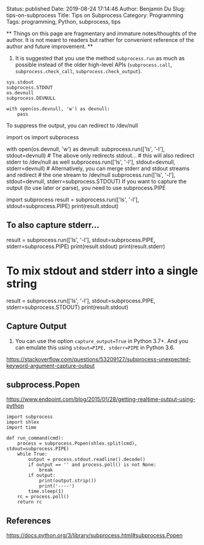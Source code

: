 Status: published
Date: 2019-08-24 17:14:46
Author: Benjamin Du
Slug: tips-on-subprocess
Title: Tips on Subprocess
Category: Programming
Tags: programming, Python, subprocess, tips

**
Things on this page are fragmentary and immature notes/thoughts of the author.
It is not meant to readers but rather for convenient reference of the author and future improvement.
**

1. It is suggested that you use the method `subprocess.run` as much as possible 
  instead of the older high-level APIs (`subprocess.call`, `subprocess.check_call`, `subprocess.check_output`).
```
sys.stdout
subprocess.STDOUT
os.devnull
subprocess.DEVNULL

with open(os.devnull, 'w') as devnull:
    pass
```

To suppress the output, you can redirect to /dev/null

import os
import subprocess

with open(os.devnull, 'w') as devnull:
    subprocess.run(['ls', '-l'], stdout=devnull)
    # The above only redirects stdout...
    # this will also redirect stderr to /dev/null as well
    subprocess.run(['ls', '-l'], stdout=devnull, stderr=devnull)
    # Alternatively, you can merge stderr and stdout streams and redirect
    # the one stream to /dev/null
    subprocess.run(['ls', '-l'], stdout=devnull, stderr=subprocess.STDOUT)
If you want to capture the output (to use later or parse), you need to use subprocess.PIPE

import subprocess
result = subprocess.run(['ls', '-l'], stdout=subprocess.PIPE)
print(result.stdout)

## To also capture stderr...

result = subprocess.run(['ls', '-l'], stdout=subprocess.PIPE, stderr=subprocess.PIPE)
print(result.stdout)
print(result.stderr)

# To mix stdout and stderr into a single string
result = subprocess.run(['ls', '-l'], stdout=subprocess.PIPE, stderr=subprocess.STDOUT)
print(result.stdout)

## Capture Output

1. You can use the option `capture_output=True` in Python 3.7+.
  And you can emulate this using `stdout=PIPE, stderr=PIPE` in Python 3.6.
  

https://stackoverflow.com/questions/53209127/subprocess-unexpected-keyword-argument-capture-output

## subprocess.Popen

https://www.endpoint.com/blog/2015/01/28/getting-realtime-output-using-python

```
import subprocess
import shlex
import time

def run_command(cmd):
    process = subprocess.Popen(shlex.split(cmd), stdout=subprocess.PIPE)
    while True:
        output = process.stdout.readline().decode()
        if output == '' and process.poll() is not None:
            break
        if output:
            print(output.strip())
            print('----')
        time.sleep(1)
    rc = process.poll()
    return rc
```


## References 

https://docs.python.org/3/library/subprocess.html#subprocess.Popen
